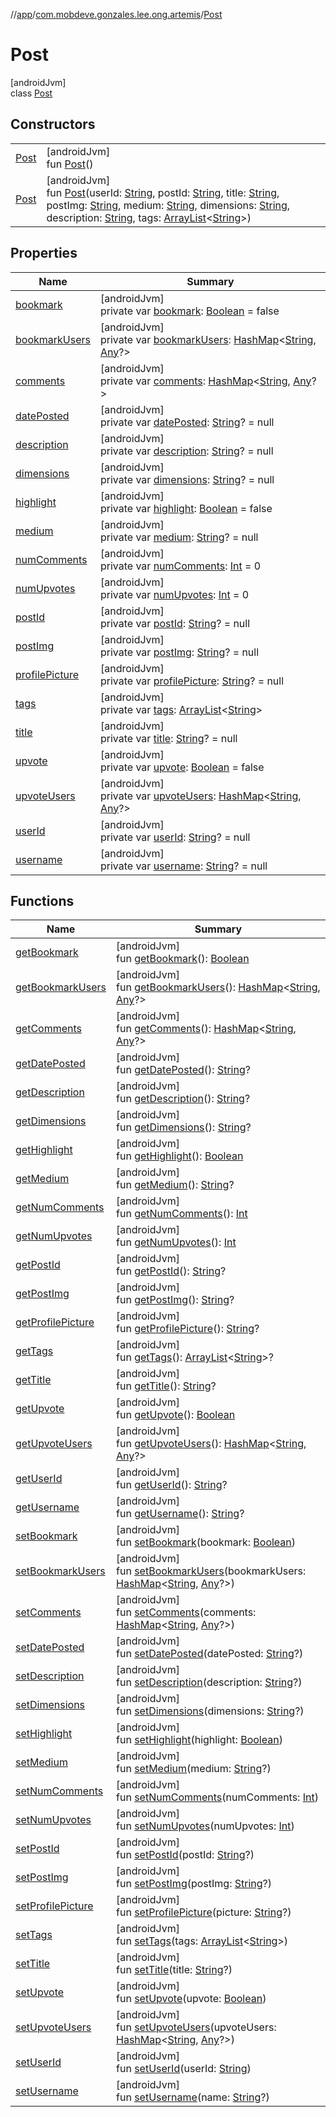 //[app](../../../index.md)/[com.mobdeve.gonzales.lee.ong.artemis](../index.md)/[Post](index.md)

# Post

[androidJvm]\
class [Post](index.md)

## Constructors

| | |
|---|---|
| [Post](-post.md) | [androidJvm]<br>fun [Post](-post.md)() |
| [Post](-post.md) | [androidJvm]<br>fun [Post](-post.md)(userId: [String](https://kotlinlang.org/api/latest/jvm/stdlib/kotlin/-string/index.html), postId: [String](https://kotlinlang.org/api/latest/jvm/stdlib/kotlin/-string/index.html), title: [String](https://kotlinlang.org/api/latest/jvm/stdlib/kotlin/-string/index.html), postImg: [String](https://kotlinlang.org/api/latest/jvm/stdlib/kotlin/-string/index.html), medium: [String](https://kotlinlang.org/api/latest/jvm/stdlib/kotlin/-string/index.html), dimensions: [String](https://kotlinlang.org/api/latest/jvm/stdlib/kotlin/-string/index.html), description: [String](https://kotlinlang.org/api/latest/jvm/stdlib/kotlin/-string/index.html), tags: [ArrayList](https://kotlinlang.org/api/latest/jvm/stdlib/kotlin.collections/-array-list/index.html)<[String](https://kotlinlang.org/api/latest/jvm/stdlib/kotlin/-string/index.html)>) |

## Properties

| Name | Summary |
|---|---|
| [bookmark](bookmark.md) | [androidJvm]<br>private var [bookmark](bookmark.md): [Boolean](https://kotlinlang.org/api/latest/jvm/stdlib/kotlin/-boolean/index.html) = false |
| [bookmarkUsers](bookmark-users.md) | [androidJvm]<br>private var [bookmarkUsers](bookmark-users.md): [HashMap](https://kotlinlang.org/api/latest/jvm/stdlib/kotlin.collections/-hash-map/index.html)<[String](https://kotlinlang.org/api/latest/jvm/stdlib/kotlin/-string/index.html), [Any](https://kotlinlang.org/api/latest/jvm/stdlib/kotlin/-any/index.html)?> |
| [comments](comments.md) | [androidJvm]<br>private var [comments](comments.md): [HashMap](https://kotlinlang.org/api/latest/jvm/stdlib/kotlin.collections/-hash-map/index.html)<[String](https://kotlinlang.org/api/latest/jvm/stdlib/kotlin/-string/index.html), [Any](https://kotlinlang.org/api/latest/jvm/stdlib/kotlin/-any/index.html)?> |
| [datePosted](date-posted.md) | [androidJvm]<br>private var [datePosted](date-posted.md): [String](https://kotlinlang.org/api/latest/jvm/stdlib/kotlin/-string/index.html)? = null |
| [description](description.md) | [androidJvm]<br>private var [description](description.md): [String](https://kotlinlang.org/api/latest/jvm/stdlib/kotlin/-string/index.html)? = null |
| [dimensions](dimensions.md) | [androidJvm]<br>private var [dimensions](dimensions.md): [String](https://kotlinlang.org/api/latest/jvm/stdlib/kotlin/-string/index.html)? = null |
| [highlight](highlight.md) | [androidJvm]<br>private var [highlight](highlight.md): [Boolean](https://kotlinlang.org/api/latest/jvm/stdlib/kotlin/-boolean/index.html) = false |
| [medium](medium.md) | [androidJvm]<br>private var [medium](medium.md): [String](https://kotlinlang.org/api/latest/jvm/stdlib/kotlin/-string/index.html)? = null |
| [numComments](num-comments.md) | [androidJvm]<br>private var [numComments](num-comments.md): [Int](https://kotlinlang.org/api/latest/jvm/stdlib/kotlin/-int/index.html) = 0 |
| [numUpvotes](num-upvotes.md) | [androidJvm]<br>private var [numUpvotes](num-upvotes.md): [Int](https://kotlinlang.org/api/latest/jvm/stdlib/kotlin/-int/index.html) = 0 |
| [postId](post-id.md) | [androidJvm]<br>private var [postId](post-id.md): [String](https://kotlinlang.org/api/latest/jvm/stdlib/kotlin/-string/index.html)? = null |
| [postImg](post-img.md) | [androidJvm]<br>private var [postImg](post-img.md): [String](https://kotlinlang.org/api/latest/jvm/stdlib/kotlin/-string/index.html)? = null |
| [profilePicture](profile-picture.md) | [androidJvm]<br>private var [profilePicture](profile-picture.md): [String](https://kotlinlang.org/api/latest/jvm/stdlib/kotlin/-string/index.html)? = null |
| [tags](tags.md) | [androidJvm]<br>private var [tags](tags.md): [ArrayList](https://kotlinlang.org/api/latest/jvm/stdlib/kotlin.collections/-array-list/index.html)<[String](https://kotlinlang.org/api/latest/jvm/stdlib/kotlin/-string/index.html)> |
| [title](title.md) | [androidJvm]<br>private var [title](title.md): [String](https://kotlinlang.org/api/latest/jvm/stdlib/kotlin/-string/index.html)? = null |
| [upvote](upvote.md) | [androidJvm]<br>private var [upvote](upvote.md): [Boolean](https://kotlinlang.org/api/latest/jvm/stdlib/kotlin/-boolean/index.html) = false |
| [upvoteUsers](upvote-users.md) | [androidJvm]<br>private var [upvoteUsers](upvote-users.md): [HashMap](https://kotlinlang.org/api/latest/jvm/stdlib/kotlin.collections/-hash-map/index.html)<[String](https://kotlinlang.org/api/latest/jvm/stdlib/kotlin/-string/index.html), [Any](https://kotlinlang.org/api/latest/jvm/stdlib/kotlin/-any/index.html)?> |
| [userId](user-id.md) | [androidJvm]<br>private var [userId](user-id.md): [String](https://kotlinlang.org/api/latest/jvm/stdlib/kotlin/-string/index.html)? = null |
| [username](username.md) | [androidJvm]<br>private var [username](username.md): [String](https://kotlinlang.org/api/latest/jvm/stdlib/kotlin/-string/index.html)? = null |

## Functions

| Name | Summary |
|---|---|
| [getBookmark](get-bookmark.md) | [androidJvm]<br>fun [getBookmark](get-bookmark.md)(): [Boolean](https://kotlinlang.org/api/latest/jvm/stdlib/kotlin/-boolean/index.html) |
| [getBookmarkUsers](get-bookmark-users.md) | [androidJvm]<br>fun [getBookmarkUsers](get-bookmark-users.md)(): [HashMap](https://kotlinlang.org/api/latest/jvm/stdlib/kotlin.collections/-hash-map/index.html)<[String](https://kotlinlang.org/api/latest/jvm/stdlib/kotlin/-string/index.html), [Any](https://kotlinlang.org/api/latest/jvm/stdlib/kotlin/-any/index.html)?> |
| [getComments](get-comments.md) | [androidJvm]<br>fun [getComments](get-comments.md)(): [HashMap](https://kotlinlang.org/api/latest/jvm/stdlib/kotlin.collections/-hash-map/index.html)<[String](https://kotlinlang.org/api/latest/jvm/stdlib/kotlin/-string/index.html), [Any](https://kotlinlang.org/api/latest/jvm/stdlib/kotlin/-any/index.html)?> |
| [getDatePosted](get-date-posted.md) | [androidJvm]<br>fun [getDatePosted](get-date-posted.md)(): [String](https://kotlinlang.org/api/latest/jvm/stdlib/kotlin/-string/index.html)? |
| [getDescription](get-description.md) | [androidJvm]<br>fun [getDescription](get-description.md)(): [String](https://kotlinlang.org/api/latest/jvm/stdlib/kotlin/-string/index.html)? |
| [getDimensions](get-dimensions.md) | [androidJvm]<br>fun [getDimensions](get-dimensions.md)(): [String](https://kotlinlang.org/api/latest/jvm/stdlib/kotlin/-string/index.html)? |
| [getHighlight](get-highlight.md) | [androidJvm]<br>fun [getHighlight](get-highlight.md)(): [Boolean](https://kotlinlang.org/api/latest/jvm/stdlib/kotlin/-boolean/index.html) |
| [getMedium](get-medium.md) | [androidJvm]<br>fun [getMedium](get-medium.md)(): [String](https://kotlinlang.org/api/latest/jvm/stdlib/kotlin/-string/index.html)? |
| [getNumComments](get-num-comments.md) | [androidJvm]<br>fun [getNumComments](get-num-comments.md)(): [Int](https://kotlinlang.org/api/latest/jvm/stdlib/kotlin/-int/index.html) |
| [getNumUpvotes](get-num-upvotes.md) | [androidJvm]<br>fun [getNumUpvotes](get-num-upvotes.md)(): [Int](https://kotlinlang.org/api/latest/jvm/stdlib/kotlin/-int/index.html) |
| [getPostId](get-post-id.md) | [androidJvm]<br>fun [getPostId](get-post-id.md)(): [String](https://kotlinlang.org/api/latest/jvm/stdlib/kotlin/-string/index.html)? |
| [getPostImg](get-post-img.md) | [androidJvm]<br>fun [getPostImg](get-post-img.md)(): [String](https://kotlinlang.org/api/latest/jvm/stdlib/kotlin/-string/index.html)? |
| [getProfilePicture](get-profile-picture.md) | [androidJvm]<br>fun [getProfilePicture](get-profile-picture.md)(): [String](https://kotlinlang.org/api/latest/jvm/stdlib/kotlin/-string/index.html)? |
| [getTags](get-tags.md) | [androidJvm]<br>fun [getTags](get-tags.md)(): [ArrayList](https://kotlinlang.org/api/latest/jvm/stdlib/kotlin.collections/-array-list/index.html)<[String](https://kotlinlang.org/api/latest/jvm/stdlib/kotlin/-string/index.html)>? |
| [getTitle](get-title.md) | [androidJvm]<br>fun [getTitle](get-title.md)(): [String](https://kotlinlang.org/api/latest/jvm/stdlib/kotlin/-string/index.html)? |
| [getUpvote](get-upvote.md) | [androidJvm]<br>fun [getUpvote](get-upvote.md)(): [Boolean](https://kotlinlang.org/api/latest/jvm/stdlib/kotlin/-boolean/index.html) |
| [getUpvoteUsers](get-upvote-users.md) | [androidJvm]<br>fun [getUpvoteUsers](get-upvote-users.md)(): [HashMap](https://kotlinlang.org/api/latest/jvm/stdlib/kotlin.collections/-hash-map/index.html)<[String](https://kotlinlang.org/api/latest/jvm/stdlib/kotlin/-string/index.html), [Any](https://kotlinlang.org/api/latest/jvm/stdlib/kotlin/-any/index.html)?> |
| [getUserId](get-user-id.md) | [androidJvm]<br>fun [getUserId](get-user-id.md)(): [String](https://kotlinlang.org/api/latest/jvm/stdlib/kotlin/-string/index.html)? |
| [getUsername](get-username.md) | [androidJvm]<br>fun [getUsername](get-username.md)(): [String](https://kotlinlang.org/api/latest/jvm/stdlib/kotlin/-string/index.html)? |
| [setBookmark](set-bookmark.md) | [androidJvm]<br>fun [setBookmark](set-bookmark.md)(bookmark: [Boolean](https://kotlinlang.org/api/latest/jvm/stdlib/kotlin/-boolean/index.html)) |
| [setBookmarkUsers](set-bookmark-users.md) | [androidJvm]<br>fun [setBookmarkUsers](set-bookmark-users.md)(bookmarkUsers: [HashMap](https://kotlinlang.org/api/latest/jvm/stdlib/kotlin.collections/-hash-map/index.html)<[String](https://kotlinlang.org/api/latest/jvm/stdlib/kotlin/-string/index.html), [Any](https://kotlinlang.org/api/latest/jvm/stdlib/kotlin/-any/index.html)?>) |
| [setComments](set-comments.md) | [androidJvm]<br>fun [setComments](set-comments.md)(comments: [HashMap](https://kotlinlang.org/api/latest/jvm/stdlib/kotlin.collections/-hash-map/index.html)<[String](https://kotlinlang.org/api/latest/jvm/stdlib/kotlin/-string/index.html), [Any](https://kotlinlang.org/api/latest/jvm/stdlib/kotlin/-any/index.html)?>) |
| [setDatePosted](set-date-posted.md) | [androidJvm]<br>fun [setDatePosted](set-date-posted.md)(datePosted: [String](https://kotlinlang.org/api/latest/jvm/stdlib/kotlin/-string/index.html)?) |
| [setDescription](set-description.md) | [androidJvm]<br>fun [setDescription](set-description.md)(description: [String](https://kotlinlang.org/api/latest/jvm/stdlib/kotlin/-string/index.html)?) |
| [setDimensions](set-dimensions.md) | [androidJvm]<br>fun [setDimensions](set-dimensions.md)(dimensions: [String](https://kotlinlang.org/api/latest/jvm/stdlib/kotlin/-string/index.html)?) |
| [setHighlight](set-highlight.md) | [androidJvm]<br>fun [setHighlight](set-highlight.md)(highlight: [Boolean](https://kotlinlang.org/api/latest/jvm/stdlib/kotlin/-boolean/index.html)) |
| [setMedium](set-medium.md) | [androidJvm]<br>fun [setMedium](set-medium.md)(medium: [String](https://kotlinlang.org/api/latest/jvm/stdlib/kotlin/-string/index.html)?) |
| [setNumComments](set-num-comments.md) | [androidJvm]<br>fun [setNumComments](set-num-comments.md)(numComments: [Int](https://kotlinlang.org/api/latest/jvm/stdlib/kotlin/-int/index.html)) |
| [setNumUpvotes](set-num-upvotes.md) | [androidJvm]<br>fun [setNumUpvotes](set-num-upvotes.md)(numUpvotes: [Int](https://kotlinlang.org/api/latest/jvm/stdlib/kotlin/-int/index.html)) |
| [setPostId](set-post-id.md) | [androidJvm]<br>fun [setPostId](set-post-id.md)(postId: [String](https://kotlinlang.org/api/latest/jvm/stdlib/kotlin/-string/index.html)?) |
| [setPostImg](set-post-img.md) | [androidJvm]<br>fun [setPostImg](set-post-img.md)(postImg: [String](https://kotlinlang.org/api/latest/jvm/stdlib/kotlin/-string/index.html)?) |
| [setProfilePicture](set-profile-picture.md) | [androidJvm]<br>fun [setProfilePicture](set-profile-picture.md)(picture: [String](https://kotlinlang.org/api/latest/jvm/stdlib/kotlin/-string/index.html)?) |
| [setTags](set-tags.md) | [androidJvm]<br>fun [setTags](set-tags.md)(tags: [ArrayList](https://kotlinlang.org/api/latest/jvm/stdlib/kotlin.collections/-array-list/index.html)<[String](https://kotlinlang.org/api/latest/jvm/stdlib/kotlin/-string/index.html)>) |
| [setTitle](set-title.md) | [androidJvm]<br>fun [setTitle](set-title.md)(title: [String](https://kotlinlang.org/api/latest/jvm/stdlib/kotlin/-string/index.html)?) |
| [setUpvote](set-upvote.md) | [androidJvm]<br>fun [setUpvote](set-upvote.md)(upvote: [Boolean](https://kotlinlang.org/api/latest/jvm/stdlib/kotlin/-boolean/index.html)) |
| [setUpvoteUsers](set-upvote-users.md) | [androidJvm]<br>fun [setUpvoteUsers](set-upvote-users.md)(upvoteUsers: [HashMap](https://kotlinlang.org/api/latest/jvm/stdlib/kotlin.collections/-hash-map/index.html)<[String](https://kotlinlang.org/api/latest/jvm/stdlib/kotlin/-string/index.html), [Any](https://kotlinlang.org/api/latest/jvm/stdlib/kotlin/-any/index.html)?>) |
| [setUserId](set-user-id.md) | [androidJvm]<br>fun [setUserId](set-user-id.md)(userId: [String](https://kotlinlang.org/api/latest/jvm/stdlib/kotlin/-string/index.html)) |
| [setUsername](set-username.md) | [androidJvm]<br>fun [setUsername](set-username.md)(name: [String](https://kotlinlang.org/api/latest/jvm/stdlib/kotlin/-string/index.html)?) |
